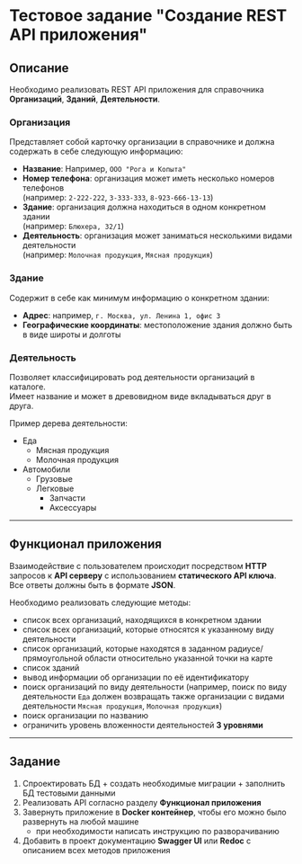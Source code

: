 # Тестовое задание "Создание REST API приложения"

## Описание

Необходимо реализовать REST API приложения для справочника **Организаций**, **Зданий**, **Деятельности**.

### Организация
Представляет собой карточку организации в справочнике и должна содержать в себе следующую информацию:
- **Название**: Например, `ООО "Рога и Копыта"`
- **Номер телефона**: организация может иметь несколько номеров телефонов  
  (например: `2-222-222`, `3-333-333`, `8-923-666-13-13`)
- **Здание**: организация должна находиться в одном конкретном здании  
  (например: `Блюхера, 32/1`)
- **Деятельность**: организация может заниматься несколькими видами деятельности  
  (например: `Молочная продукция`, `Мясная продукция`)

### Здание
Содержит в себе как минимум информацию о конкретном здании:
- **Адрес**: например, `г. Москва, ул. Ленина 1, офис 3`
- **Географические координаты**: местоположение здания должно быть в виде широты и долготы

### Деятельность
Позволяет классифицировать род деятельности организаций в каталоге.  
Имеет название и может в древовидном виде вкладываться друг в друга.

Пример дерева деятельности:
- Еда
    - Мясная продукция
    - Молочная продукция
- Автомобили
    - Грузовые
    - Легковые
        - Запчасти
        - Аксессуары

---

## Функционал приложения

Взаимодействие с пользователем происходит посредством **HTTP** запросов к **API серверу** с использованием **статического API ключа**.  
Все ответы должны быть в формате **JSON**.

Необходимо реализовать следующие методы:
- список всех организаций, находящихся в конкретном здании
- список всех организаций, которые относятся к указанному виду деятельности
- список организаций, которые находятся в заданном радиусе/прямоугольной области относительно указанной точки на карте
- список зданий
- вывод информации об организации по её идентификатору
- поиск организаций по виду деятельности (например, поиск по виду деятельности `Еда` должен возвращать также организации с видами деятельности `Мясная продукция`, `Молочная продукция`)
- поиск организации по названию
- ограничить уровень вложенности деятельностей **3 уровнями**

---

## Задание

1. Спроектировать БД + создать необходимые миграции + заполнить БД тестовыми данными
2. Реализовать API согласно разделу **Функционал приложения**
3. Завернуть приложение в **Docker контейнер**, чтобы его можно было развернуть на любой машине
    - при необходимости написать инструкцию по разворачиванию
4. Добавить в проект документацию **Swagger UI** или **Redoc** с описанием всех методов приложения
